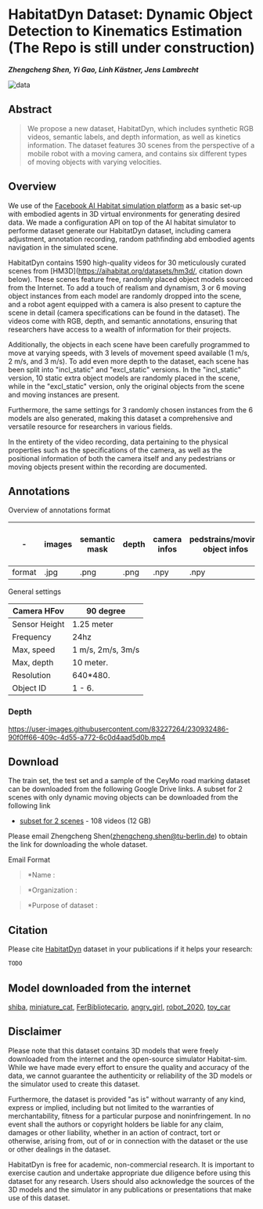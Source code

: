 # HabitatDyn Dataset: Dynamic Object Detection to Kinematics Estimation (The Repo is still under construction)

***Zhengcheng Shen, Yi Gao, Linh Kästner, Jens Lambrecht***

![data](https://user-images.githubusercontent.com/83227264/230888881-410c0266-9256-4add-a42a-d38bed991be9.jpg)

## Abstract
> We propose a new dataset, HabitatDyn, which includes synthetic RGB videos, semantic labels, and depth information, as well as kinetics information. The dataset features 30 scenes from the perspective of a mobile robot with a moving camera, and contains six different types of moving objects with varying velocities.

## Overview

We use of the [Facebook AI Habitat simulation platform](https://github.com/facebookresearch/habitat-sim) as a basic set-up with embodied agents in 3D
virtual environments for generating desired data. We made a configuration API on top of the AI habitat simulator to performe dataset generate our HabitatDyn dataset, including camera adjustment, annotation recording, random pathfinding abd embodied agents navigation in the simulated scene.

HabitatDyn contains 1590 high-quality videos for 30 meticulously curated scenes from [HM3D](https://aihabitat.org/datasets/hm3d/, citation down below). These scenes feature free, randomly placed object models sourced from the Internet. To add a touch of realism and dynamism, 3 or 6 moving object instances from each model are randomly dropped into the scene, and a robot agent equipped with a camera is also present to capture the scene in detail (camera specifications can be found in the dataset). The videos come with RGB, depth, and semantic annotations, ensuring that researchers have access to a wealth of information for their projects.

Additionally, the objects in each scene have been carefully programmed to move at varying speeds, with 3 levels of movement speed available (1 m/s, 2 m/s, and 3 m/s). To add even more depth to the dataset, each scene has been split into "incl_static" and "excl_static" versions. In the "incl_static" version, 10 static extra object models are randomly placed in the scene, while in the "excl_static" version, only the original objects from the scene and moving instances are present.

Furthermore, the same settings for 3 randomly chosen instances from the 6 models are also generated, making this dataset a comprehensive and versatile resource for researchers in various fields.

In the entirety of the video recording, data pertaining to the physical properties such as the specifications of the camera, as well as the positional information of both the camera itself and any pedestrians or moving objects present within the recording are documented.

## Annotations 

Overview of annotations format

| - | images | semantic mask | depth | camera infos | pedstrains/moving object infos | semanticID to model name | videoID to descriptive name mapping | video |
| --- | --- | --- | --- | --- | --- | --- | --- | --- |
| format | .jpg | .png | .png | .npy | .npy | .json | .txt| .mp4 |

General settings

| Camera HFov   | 90 degree         |
|---------------|-------------------|
| Sensor Height | 1.25 meter        | 
| Frequency     | 24hz              | 
| Max, speed    | 1 m/s, 2m/s, 3m/s |
| Max, depth    | 10 meter.         | 
| Resolution    | 640*480.          | 
| Object ID     | 1 - 6.            | 

### Depth


https://user-images.githubusercontent.com/83227264/230932486-90f0ff66-409c-4d55-a772-6c0d4aad5d0b.mp4


## Download

The train set, the test set and a sample of the CeyMo road marking dataset can be downloaded from the following Google Drive links.
A subset for 2 scenes with only dynamic moving objects can be downloaded from the following link
* [subset for 2 scenes](https://tubcloud.tu-berlin.de/s/KikfymcmENWSdjk) - 108 videos (12 GB)

Please email Zhengcheng Shen(zhengcheng.shen@tu-berlin.de) to obtain the link for downloading the whole dataset.

Email Format

> *Name :

> *Organization :

> *Purpose of dataset :


## Citation
Please cite [HabitatDyn](TODO) dataset in your publications if it helps your research:

```latex
TODO
```

## Model downloaded from the internet
[shiba](https://sketchfab.com/3d-models/shiba-faef9fe5ace445e7b2989d1c1ece361c), [miniature_cat](https://sketchfab.com/3d-models/miniature-cat-7aabffe566ef462db6d1cd6a6dd46345), [FerBibliotecario](https://sketchfab.com/3d-models/ferbibliotecario-ff3847432b914969aeba66bcc2adc657), [angry_girl](https://sketchfab.com/3d-models/redhead-rock-girl-1a056adab45f462fa75863701439356f), [robot_2020](https://sketchfab.com/3d-models/robot-2020-c0dadae4d1884bf48615f1ee301fe7e6), [toy_car](https://sketchfab.com/3d-models/toy-car-9cf99655e7424770b79ba702fe83e5c1)

## Disclaimer

Please note that this dataset contains 3D models that were freely downloaded from the internet and the open-source simulator Habitat-sim. While we have made every effort to ensure the quality and accuracy of the data, we cannot guarantee the authenticity or reliability of the 3D models or the simulator used to create this dataset.

Furthermore, the dataset is provided "as is" without warranty of any kind, express or implied, including but not limited to the warranties of merchantability, fitness for a particular purpose and noninfringement. In no event shall the authors or copyright holders be liable for any claim, damages or other liability, whether in an action of contract, tort or otherwise, arising from, out of or in connection with the dataset or the use or other dealings in the dataset.

HabitatDyn is free for academic, non-commercial research. It is important to exercise caution and undertake appropriate due diligence before using this dataset for any research. Users should also acknowledge the sources of the 3D models and the simulator in any publications or presentations that make use of this dataset.
